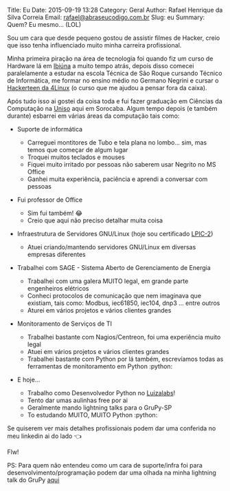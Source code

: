 Title: Eu
Date: 2015-09-19 13:28
Category: Geral
Author: Rafael Henrique da Silva Correia
Email: rafael@abraseucodigo.com.br
Slug: eu
Summary: Quem? Eu mesmo... (LOL)

Sou um cara que desde pequeno gostou de assistir filmes de Hacker, creio que isso tenha influenciado muito minha carreira profissional. 

Minha primeira piração na área de tecnologia foi quando fiz um curso de Hardware lá em [Ibiúna](http://www.ibiuna.sp.gov.br/) a muito tempo atrás, depois disso comecei paralelamente a estudar na escola Técnica de São Roque cursando Técnico de Informática, me formar no ensino médio no Germano Negrini e cursar o [Hackerteen da 4Linux](http://www.hackerteen.com/pt-br) (o curso que me ajudou a pensar fora da caixa).

Após tudo isso ai gostei da coisa toda e fui fazer graduação em Ciências da Computação na [Uniso](http://www.uniso.br/) aqui em Sorocaba. Algum tempo depois (e também durante) esbarrei em várias áreas da computação tais como:

- Suporte de informática
    - Carreguei montitores de Tubo e tela plana no lombo... sim, mas temos que começar de algum lugar
    - Troquei muitos teclados e mouses
    - Fiquei muito irritado por pessoas não saberem usar Negrito no MS Office
    - Ganhei muita experiência, paciência e aprendi a conversar com pessoas

- Fui professor de Office
    - Sim fui também! :joy:
    - Creio que aqui não preciso detalhar muita coisa

- Infraestrutura de Servidores GNU/Linux (hoje sou certificado [LPIC-2](https://www.lpi.org/))
    - Atuei criando/mantendo servidores GNU/Linux em diversas empresas diferentes

- Trabalhei com SAGE - Sistema Aberto de Gerenciamento de Energia
    - Trabalhei com uma galera MUITO legal, em grande parte engenheiros elétricos
    - Conheci protocolos de comunicação que nem imaginava que existiam, tais como: Modbus, iec61850, iec104, dnp3 ... entre outros
    - Aturei em vários projetos e vários clientes grandes

- Monitoramento de Serviços de TI
    - Trabalhei bastante com Nagios/Centreon, foi uma experiência muito legal
    - Atuei em vários projetos e vários clientes grandes
    - Trabalhei bastante com Python por lá também, escrevíamos todas as ferramentas de monitoramento em Python :python:

- E hoje...
    - Trabalho como Desenvolvedor Python no [Luizalabs](http://luizalabs.com/)!
    - Tento dar umas aulinhas free por ai
    - Geralmente mando lightning talks para o GruPy-SP
    - To estudando MUITO, MUITO Python :python:

Se quiserem ver mais detalhes profissionais podem dar uma conferida no meu linkedin ai do lado :point_left:

Flw!

PS: Para quem não entendeu como um cara de suporte/infra foi para desenvolvimento/programação podem dar uma olhada na minha lightning talk do GruPy [aqui](https://github.com/grupy-sp/encontros/blob/master/2015-07-7comm.md)